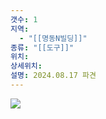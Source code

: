 ```yaml
---
갯수: 1
지역:
  - "[[명동N빌딩]]"
종류: "[[도구]]"
위치: 
상세위치: 
설명: 2024.08.17 파견
---
```


![](http://192.168.50.22/devices/240817_IMG_0119.jpg)